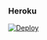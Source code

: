 ### Heroku
[![Deploy](https://www.herokucdn.com/deploy/button.svg)](https://heroku.com/deploy?template=https://github.com/cdario97/7.1.5-directo-a-heroku) 
